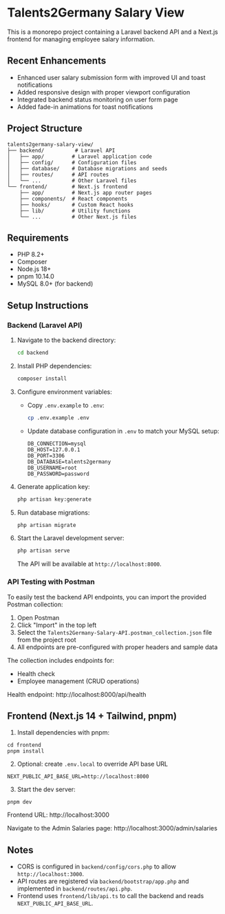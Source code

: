 # Talents2Germany Salary View

This is a monorepo project containing a Laravel backend API and a Next.js frontend for managing employee salary information.

## Recent Enhancements

- Enhanced user salary submission form with improved UI and toast notifications
- Added responsive design with proper viewport configuration
- Integrated backend status monitoring on user form page
- Added fade-in animations for toast notifications

## Project Structure

```
talents2germany-salary-view/
├── backend/          # Laravel API
│   ├── app/         # Laravel application code
│   ├── config/      # Configuration files
│   ├── database/    # Database migrations and seeds
│   ├── routes/      # API routes
│   └── ...          # Other Laravel files
└── frontend/        # Next.js frontend
    ├── app/         # Next.js app router pages
    ├── components/  # React components
    ├── hooks/       # Custom React hooks
    ├── lib/         # Utility functions
    └── ...          # Other Next.js files
```

## Requirements

- PHP 8.2+
- Composer
- Node.js 18+
- pnpm 10.14.0
- MySQL 8.0+ (for backend)

## Setup Instructions

### Backend (Laravel API)

1. Navigate to the backend directory:
   ```bash
   cd backend
   ```

2. Install PHP dependencies:
   ```bash
   composer install
   ```

3. Configure environment variables:
   - Copy `.env.example` to `.env`:
     ```bash
     cp .env.example .env
     ```
   - Update database configuration in `.env` to match your MySQL setup:
     ```
     DB_CONNECTION=mysql
     DB_HOST=127.0.0.1
     DB_PORT=3306
     DB_DATABASE=talents2germany
     DB_USERNAME=root
     DB_PASSWORD=password
     ```

4. Generate application key:
   ```bash
   php artisan key:generate
   ```

5. Run database migrations:
   ```bash
   php artisan migrate
   ```

6. Start the Laravel development server:
   ```bash
   php artisan serve
   ```
   The API will be available at `http://localhost:8000`.

### API Testing with Postman

To easily test the backend API endpoints, you can import the provided Postman collection:

1. Open Postman
2. Click "Import" in the top left
3. Select the `Talents2Germany-Salary-API.postman_collection.json` file from the project root
4. All endpoints are pre-configured with proper headers and sample data

The collection includes endpoints for:
- Health check
- Employee management (CRUD operations)


Health endpoint: http://localhost:8000/api/health

## Frontend (Next.js 14 + Tailwind, pnpm)

1) Install dependencies with pnpm:

```
cd frontend
pnpm install
```

2) Optional: create `.env.local` to override API base URL

```
NEXT_PUBLIC_API_BASE_URL=http://localhost:8000
```

3) Start the dev server:

```
pnpm dev
```

Frontend URL: http://localhost:3000

Navigate to the Admin Salaries page: http://localhost:3000/admin/salaries

## Notes

- CORS is configured in `backend/config/cors.php` to allow `http://localhost:3000`.
- API routes are registered via `backend/bootstrap/app.php` and implemented in `backend/routes/api.php`.
- Frontend uses `frontend/lib/api.ts` to call the backend and reads `NEXT_PUBLIC_API_BASE_URL`.
